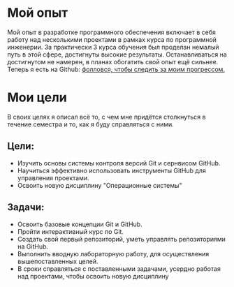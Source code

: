 # Мой опыт

Мой опыт в разработке программного обеспечения включает в себя работу над несколькими проектами в рамках курса по программной инженерии. За практически 3 курса обучения был проделан немалый путь в этой сфере, достигнуты высокие результаты. Останавливаться на достигнутом не намерен, в планах обогатить свой опыт ещё сильнее. Теперь я есть на Github: [фолловся, чтобы следить за моим прогрессом.](https://github.com/dYGamma)

# Мои цели

В своих целях я описал всё то, с чем мне придётся столкнуться в течение семестра и то, как я буду справляться с ними.

## Цели:

- Изучить основы системы контроля версий Git и сернвисом GitHub.
- Научиться эффективно использовать инструменты GitHub для управления проектами.
- Освоить новую дисциплину "Операционные системы" 

## Задачи:

- Освоить базовые концепции Git и GitHub.
- Пройти интерактивный курс по Git.
- Создать свой первый репозиторий, уметь управлять репозиториями на GitHub.
- Выполнить вводную лабораторную работу, для осуществления вышепоставленных целей.
- В сроки справляться с поставленными задачами, усердно работая над проектами, чтобы освоить новую дисциплину
